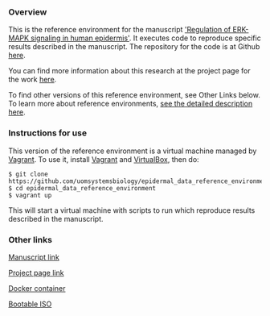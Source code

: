 ### Overview

This is the reference environment for the manuscript ['Regulation of ERK-MAPK signaling in human epidermis'](https://dx.doi.org/10.1186/s12918-015-0187-6).  It executes code to reproduce specific results described in the manuscript.   The repository for the code is at Github [here](https://github.com/uomsystemsbiology/epidermal_data).

You can find more information about this research at the project page for the work [here](http://uomsystemsbiology.github.io/publications/human-skin-signalling/).  

To find other versions of this reference environment, see Other Links below.  To learn more about reference environments, [see the detailed description here](http://uomsystemsbiology.github.io/reference-environments/).    

### Instructions for use

This version of the reference environment is a virtual machine managed by [Vagrant](http://www.vagrantup.com).  To use it, install [Vagrant](http://www.vagrantup.com) and [VirtualBox](https://www.virtualbox.org/), then do:

```
$ git clone https://github.com/uomsystemsbiology/epidermal_data_reference_environment.git
$ cd epidermal_data_reference_environment
$ vagrant up
```
This will start a virtual machine with scripts to run which reproduce results described in the manuscript.  

### Other links

[Manuscript link](https://dx.doi.org/10.1186/s12918-015-0187-6)

[Project page link](http://uomsystemsbiology.github.io/publications/human-skin-signalling/)

[Docker container](https://hub.docker.com/r/uomsystemsbiology/epidermal_data/)

[Bootable ISO](https://dx.doi.org/10.5281/zenodo.33361)

